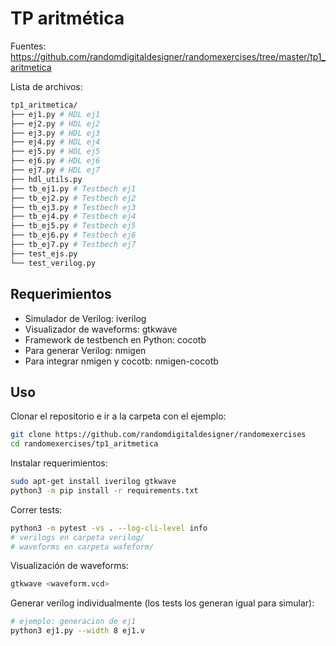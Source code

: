 # TP aritmética

Fuentes: https://github.com/randomdigitaldesigner/randomexercises/tree/master/tp1_aritmetica

Lista de archivos:

```bash
tp1_aritmetica/
├── ej1.py # HDL ej1
├── ej2.py # HDL ej2
├── ej3.py # HDL ej3
├── ej4.py # HDL ej4
├── ej5.py # HDL ej5
├── ej6.py # HDL ej6
├── ej7.py # HDL ej7
├── hdl_utils.py
├── tb_ej1.py # Testbech ej1
├── tb_ej2.py # Testbech ej2
├── tb_ej3.py # Testbech ej3
├── tb_ej4.py # Testbech ej4
├── tb_ej5.py # Testbech ej5
├── tb_ej6.py # Testbech ej6
├── tb_ej7.py # Testbech ej7
├── test_ejs.py
└── test_verilog.py
```

## Requerimientos

* Simulador de Verilog: iverilog
* Visualizador de waveforms: gtkwave
* Framework de testbench en Python: cocotb
* Para generar Verilog: nmigen
* Para integrar nmigen y cocotb: nmigen-cocotb

## Uso

Clonar el repositorio e ir a la carpeta con el ejemplo:
```bash
git clone https://github.com/randomdigitaldesigner/randomexercises
cd randomexercises/tp1_aritmetica
```

Instalar requerimientos:
```bash
sudo apt-get install iverilog gtkwave
python3 -m pip install -r requirements.txt
```

Correr tests:
```bash
python3 -m pytest -vs . --log-cli-level info
# verilogs en carpeta verilog/
# waveforms en carpeta wafeform/
```

Visualización de waveforms:
```bash
gtkwave <waveform.vcd>
```

Generar verilog individualmente (los tests los generan igual para simular):
```bash
# ejemplo: generacion de ej1
python3 ej1.py --width 8 ej1.v
```